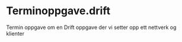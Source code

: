 # Terminoppgave.drift
Termin oppgave om en Drift oppgave der vi setter opp ett nettverk og klienter
